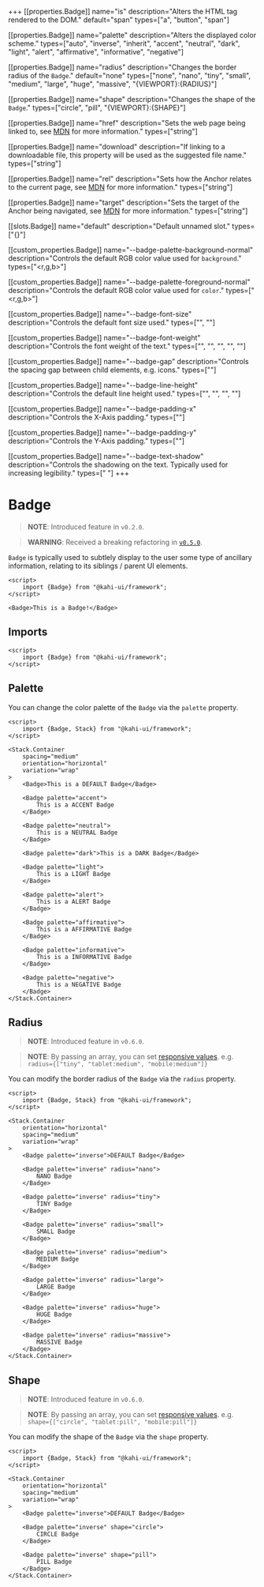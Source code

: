 +++
[[properties.Badge]]
name="is"
description="Alters the HTML tag rendered to the DOM."
default="span"
types=["a", "button", "span"]

[[properties.Badge]]
name="palette"
description="Alters the displayed color scheme."
types=["auto", "inverse", "inherit", "accent", "neutral", "dark", "light", "alert", "affirmative", "informative", "negative"]

[[properties.Badge]]
name="radius"
description="Changes the border radius of the `Badge`."
default="none"
types=["none", "nano", "tiny", "small", "medium", "large", "huge", "massive", "{VIEWPORT}:{RADIUS}"]

[[properties.Badge]]
name="shape"
description="Changes the shape of the `Badge`."
types=["circle", "pill", "{VIEWPORT}:{SHAPE}"]

[[properties.Badge]]
name="href"
description="Sets the web page being linked to, see [MDN](https://developer.mozilla.org/en-US/docs/Web/HTML/Element/a#attr-href) for more information."
types=["string"]

[[properties.Badge]]
name="download"
description="If linking to a downloadable file, this property will be used as the suggested file name."
types=["string"]

[[properties.Badge]]
name="rel"
description="Sets how the Anchor relates to the current page, see [MDN](https://developer.mozilla.org/en-US/docs/Web/HTML/Element/a#attr-rel) for more information."
types=["string"]

[[properties.Badge]]
name="target"
description="Sets the target of the Anchor being navigated, see [MDN](https://developer.mozilla.org/en-US/docs/Web/HTML/Element/a#attr-target) for more information."
types=["string"]

[[slots.Badge]]
name="default"
description="Default unnamed slot."
types=["{}"]

[[custom_properties.Badge]]
name="--badge-palette-background-normal"
description="Controls the default RGB color value used for `background`."
types=["<r,g,b>"]

[[custom_properties.Badge]]
name="--badge-palette-foreground-normal"
description="Controls the default RGB color value used for `color`."
types=["<r,g,b>"]

[[custom_properties.Badge]]
name="--badge-font-size"
description="Controls the default font size used."
types=["<length>", "<percentage>"]

[[custom_properties.Badge]]
name="--badge-font-weight"
description="Controls the font weight of the text."
types=["<normal>", "<bold>", "<bolder>", "<lighter>", "<number>"]

[[custom_properties.Badge]]
name="--badge-gap"
description="Controls the spacing gap between child elements, e.g. icons."
types=["<length>"]

[[custom_properties.Badge]]
name="--badge-line-height"
description="Controls the default line height used."
types=["<normal>", "<number>", "<length>", "<percentage>"]

[[custom_properties.Badge]]
name="--badge-padding-x"
description="Controls the X-Axis padding."
types=["<length>"]

[[custom_properties.Badge]]
name="--badge-padding-y"
description="Controls the Y-Axis padding."
types=["<length>"]

[[custom_properties.Badge]]
name="--badge-text-shadow"
description="Controls the shadowing on the text. Typically used for increasing legibility."
types=["<offset-x> <offset-y> <blur-radius>"]
+++

# Badge

> **NOTE**: Introduced feature in `v0.2.0`.

> **WARNING**: Received a breaking refactoring in [`v0.5.0`](../migrations/0.4.x-to-0.5.x.md).

`Badge` is typically used to subtlely display to the user some type of ancillary information, relating to its siblings / parent UI elements.

```svelte {title="Badge Preview" mode="repl"}
<script>
    import {Badge} from "@kahi-ui/framework";
</script>

<Badge>This is a Badge!</Badge>
```

## Imports

```svelte {title="Badge Imports"}
<script>
    import {Badge} from "@kahi-ui/framework";
</script>
```

## Palette

You can change the color palette of the `Badge` via the `palette` property.

```svelte {title="Badge Palette" mode="repl"}
<script>
    import {Badge, Stack} from "@kahi-ui/framework";
</script>

<Stack.Container
    spacing="medium"
    orientation="horizontal"
    variation="wrap"
>
    <Badge>This is a DEFAULT Badge</Badge>

    <Badge palette="accent">
        This is a ACCENT Badge
    </Badge>

    <Badge palette="neutral">
        This is a NEUTRAL Badge
    </Badge>

    <Badge palette="dark">This is a DARK Badge</Badge>

    <Badge palette="light">
        This is a LIGHT Badge
    </Badge>

    <Badge palette="alert">
        This is a ALERT Badge
    </Badge>

    <Badge palette="affirmative">
        This is a AFFIRMATIVE Badge
    </Badge>

    <Badge palette="informative">
        This is a INFORMATIVE Badge
    </Badge>

    <Badge palette="negative">
        This is a NEGATIVE Badge
    </Badge>
</Stack.Container>
```

## Radius

> **NOTE**: Introduced feature in `v0.6.0`.

> **NOTE**: By passing an array, you can set [responsive values](../framework/responsitivity.md). e.g. `radius={["tiny", "tablet:medium", "mobile:medium"]}`

You can modify the border radius of the `Badge` via the `radius` property.

```svelte {title="Badge Radius" mode="repl"}
<script>
    import {Badge, Stack} from "@kahi-ui/framework";
</script>

<Stack.Container
    orientation="horizontal"
    spacing="medium"
    variation="wrap"
>
    <Badge palette="inverse">DEFAULT Badge</Badge>

    <Badge palette="inverse" radius="nano">
        NANO Badge
    </Badge>

    <Badge palette="inverse" radius="tiny">
        TINY Badge
    </Badge>

    <Badge palette="inverse" radius="small">
        SMALL Badge
    </Badge>

    <Badge palette="inverse" radius="medium">
        MEDIUM Badge
    </Badge>

    <Badge palette="inverse" radius="large">
        LARGE Badge
    </Badge>

    <Badge palette="inverse" radius="huge">
        HUGE Badge
    </Badge>

    <Badge palette="inverse" radius="massive">
        MASSIVE Badge
    </Badge>
</Stack.Container>
```

## Shape

> **NOTE**: Introduced feature in `v0.6.0`.

> **NOTE**: By passing an array, you can set [responsive values](../framework/responsitivity.md). e.g. `shape={["circle", "tablet:pill", "mobile:pill"]}`

You can modify the shape of the `Badge` via the `shape` property.

```svelte {title="Badge Shape" mode="repl"}
<script>
    import {Badge, Stack} from "@kahi-ui/framework";
</script>

<Stack.Container
    orientation="horizontal"
    spacing="medium"
    variation="wrap"
>
    <Badge palette="inverse">DEFAULT Badge</Badge>

    <Badge palette="inverse" shape="circle">
        CIRCLE Badge
    </Badge>

    <Badge palette="inverse" shape="pill">
        PILL Badge
    </Badge>
</Stack.Container>
```
